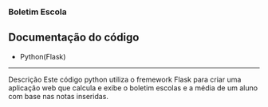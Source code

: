 ### Boletim Escola
 ## Documentação do código
 * Python(Flask)
---
Descrição
 Este código python utiliza o fremework Flask para criar uma aplicação web que calcula e exibe o boletim escolas e a média de um aluno com base nas notas inseridas. 
